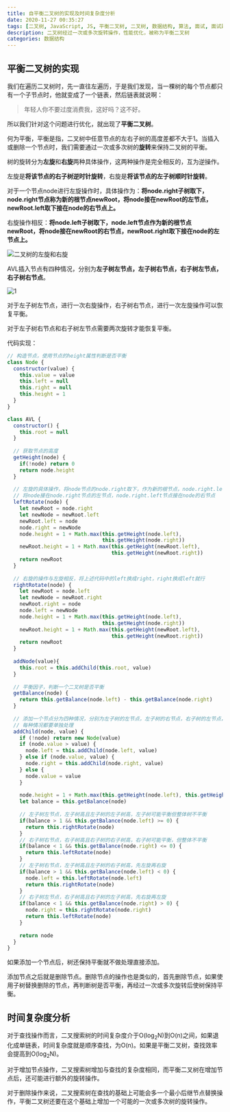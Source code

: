 ```yaml
---
title: 自平衡二叉树的实现及时间复杂度分析
date: 2020-11-27 00:35:27
tags: [二叉树, JavaScript, JS, 平衡二叉树, 二叉树, 数据结构, 算法, 面试, 面试题, 优化, 二叉树的优化, 时间复杂度, AVL]
description: 二叉树经过一次或多次旋转操作，性能优化，被称为平衡二叉树
categories: 数据结构
---
```


## 平衡二叉树的实现

我们在遍历二叉树时，先一直往左遍历，于是我们发现，当一棵树的每个节点都只有一个子节点时，他就变成了一个链表，然后链表就说啊：

> 年轻人你不要过度消费我，这好吗？这不好。

所以我们针对这个问题进行优化，就出现了**平衡二叉树**。

何为平衡，平衡是指，二叉树中任意节点的左右子树的高度差都不大于1。当插入或删除一个节点时，我们需要通过一次或多次树的**旋转**来保持二叉树的平衡。

树的旋转分为**左旋**和**右旋**两种具体操作，这两种操作是完全相反的，互为逆操作。

左旋是**将该节点的右子树逆时针旋转**，右旋是**将该节点的左子树顺时针旋转**。

对于一个节点node进行左旋操作时，具体操作为：**将node.right子树取下，node.right节点称为新的根节点newRoot，将node接在newRoot的左节点，newRoot.left取下接在node的右节点上。**

右旋操作相反：**将node.left子树取下，node.left节点作为新的根节点newRoot，将node接在newRoot的右节点，newRoot.right取下接在node的左节点上。**

![二叉树的左旋和右旋](20190303193717235.png)

AVL插入节点有四种情况，分别为**左子树左节点，左子树右节点，右子树左节点，右子树右节点**。

![1](1.png)

对于左子树左节点，进行一次右旋操作，右子树右节点，进行一次左旋操作可以恢复平衡。

对于左子树右节点和右子树左节点需要两次旋转才能恢复平衡。

代码实现：

``` js
// 构造节点，使用节点的height属性判断是否平衡
class Node {
  constructor(value) {
    this.value = value
    this.left = null
    this.right = null
    this.height = 1
  }
}

class AVL {
  constructor() {
    this.root = null
  }
  
  // 获取节点的高度
  getHeight(node) {
    if(!node) return 0
    return node.height
  }
  
  // 左旋的具体操作，将node节点的node.right取下，作为新的根节点，node.right.left取下
  // 将node接在node.right节点的左节点，node.right.left节点接在node的右节点
  leftRotate(node) {
    let newRoot = node.right
    let newNode = newRoot.left
    newRoot.left = node
    node.right = newNode
    node.height = 1 + Math.max(this.getHeight(node.left), 
                               this.getHeight(node.right))
    newRoot.height = 1 + Math.max(this.getHeight(newRoot.left), 
                                  this.getHeight(newRoot.right))
    return newRoot
  }
  
  // 右旋的操作与左旋相反，将上述代码中的left换成right，right换成left就行
  rightRotate(node) {
    let newRoot = node.left
    let newNode = newRoot.right
    newRoot.right = node
    node.left = newNode
    node.height = 1 + Math.max(this.getHeight(node.left),
                               this.getHeight(node.right))
    newRoot.height = 1 + Math.max(this.getHeight(newRoot.left),
                                  this.getHeight(newRoot.right))
    return newRoot
  }
  
  addNode(value){
    this.root = this.addChild(this.root, value)
  }
  
  // 平衡因子，判断一个二叉树是否平衡
  getBalance(node) {
    return this.getBalance(node.left) - this.getBalance(node.right)
  }
  
  // 添加一个节点分为四种情况，分别为左子树的左节点，左子树的右节点，右子树的左节点，右子树的右节点。
  // 每种情况都要单独处理
  addChild(node, value) {
    if (!node) return new Node(value)
    if (node.value > value) {
      node.left = this.addChild(node.left, value)
    } else if (node.value, value) {
      node.right = this.addChild(node.right, value)
    } else {
      node.value = value
    }
    
    node.height = 1 + Math.max(this.getHeight(node.left), this.getHeight(node.right))
    let balance = this.getBalance(node)
    
    // 左子树左节点，左子树高且左子树的左子树高，左子树可能平衡但整体树不平衡
    if(balance > 1 && this.getBalance(node.left) >= 0) {
      return this.rightRotate(node)
    }
    // 右子树右节点，右子树高且右子树的右子树高，右子树可能平衡，但整体不平衡
    if(balance < 1 && this.getBalance(node.right) <= 0) {
      return this.leftRotate(node)
    }
    // 左子树右节点，左子树高且左子树的右子树高，先左旋再右旋
    if(balance > 1 && this.getBalance(node.left) < 0) {
      node.left = this.leftRotate(node.left)
      return this.rightRotate(node)
    } 
    // 右子树左节点，右子树高且右子树的左子树高，先右旋再左旋
    if(balance < 1 && this.getBalance(node.right) > 0) {
      node.right = this.rightRotate(node.right)
      return this.leftRotate(node)
    }
    
    return node
  }
}
```

如果添加一个节点后，树还保持平衡就不做处理直接添加。

添加节点之后就是删除节点。删除节点的操作也是类似的，首先删除节点，如果使用子树替换删除的节点，再判断树是否平衡，再经过一次或多次旋转后使树保持平衡。

## 时间复杂度分析

对于查找操作而言，二叉搜索树的时间复杂度介于O(log<sub>2</sub>N)到O(n)之间，如果退化成单链表，时间复杂度就是顺序查找，为O(n)。如果是平衡二叉树，查找效率会提高到O(log<sub>2</sub>N)。

对于增加节点操作，二叉搜索树增加与查找的复杂度相同，而平衡二叉树在增加节点后，还可能进行额外的旋转操作。

对于删除操作来说，二叉搜索树在查找的基础上可能会多一个最小后继节点替换操作，平衡二叉树还要在这个基础上增加一个可能的一次或多次树的旋转操作。